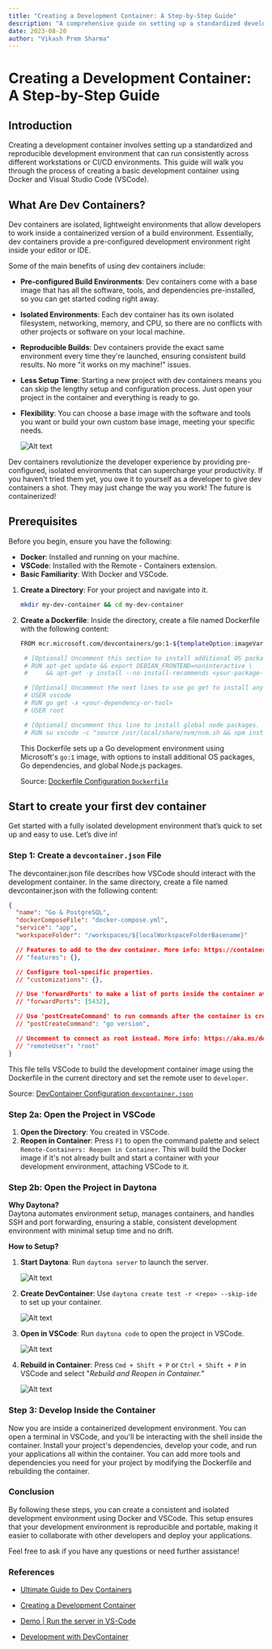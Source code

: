 ```yaml
---
title: "Creating a Development Container: A Step-by-Step Guide"
description: "A comprehensive guide on setting up a standardized development environment inside a container using Docker and VSCode, including basic concepts, benefits, and common pitfalls."
date: 2023-08-20
author: "Vikash Prem Sharma"
---
```


# Creating a Development Container: A Step-by-Step Guide

## Introduction

Creating a development container involves setting up a standardized and reproducible development environment that can run consistently across different workstations or CI/CD environments. This guide will walk you through the process of creating a basic development container using Docker and Visual Studio Code (VSCode).

## What Are Dev Containers?

Dev containers are isolated, lightweight environments that allow developers to work inside a containerized version of a build environment. Essentially, dev containers provide a pre-configured development environment right inside your editor or IDE.

Some of the main benefits of using dev containers include:

- **Pre-configured Build Environments**: Dev containers come with a base image that has all the software, tools, and dependencies pre-installed, so you can get started coding right away.
- **Isolated Environments**: Each dev container has its own isolated filesystem, networking, memory, and CPU, so there are no conflicts with other projects or software on your local machine.
- **Reproducible Builds**: Dev containers provide the exact same environment every time they're launched, ensuring consistent build results. No more "it works on my machine!" issues.
- **Less Setup Time**: Starting a new project with dev containers means you can skip the lengthy setup and configuration process. Just open your project in the container and everything is ready to go.
- **Flexibility**: You can choose a base image with the software and tools you want or build your own custom base image, meeting your specific needs.

  ![Alt text](./assets/20230820_devcontainer.png)

Dev containers revolutionize the developer experience by providing pre-configured, isolated environments that can supercharge your productivity. If you haven't tried them yet, you owe it to yourself as a developer to give dev containers a shot. They may just change the way you work! The future is containerized!

## Prerequisites

Before you begin, ensure you have the following:

- **Docker**: Installed and running on your machine.
- **VSCode**: Installed with the Remote - Containers extension.
- **Basic Familiarity**: With Docker and VSCode.

1. **Create a Directory**: For your project and navigate into it.

   ```sh
   mkdir my-dev-container && cd my-dev-container
   ```

2. **Create a Dockerfile**: Inside the directory, create a file named Dockerfile with the following content:

   ```sh
   FROM mcr.microsoft.com/devcontainers/go:1-${templateOption:imageVariant}

    # [Optional] Uncomment this section to install additional OS packages.
    # RUN apt-get update && export DEBIAN_FRONTEND=noninteractive \
    #     && apt-get -y install --no-install-recommends <your-package-list-here>

    # [Optional] Uncomment the next lines to use go get to install anything else you need
    # USER vscode
    # RUN go get -x <your-dependency-or-tool>
    # USER root

    # [Optional] Uncomment this line to install global node packages.
    # RUN su vscode -c "source /usr/local/share/nvm/nvm.sh && npm install -g <your-package-here>" 2>&1
   ```

   This Dockerfile sets up a Go development environment using Microsoft's `go:1` image, with options to install additional OS packages, Go dependencies, and global Node.js packages.

   Source: [Dockerfile Configuration `Dockerfile`](https://github.com/devcontainers/templates/blob/main/src/go-postgres/.devcontainer/Dockerfile)

## Start to create your first dev container

Get started with a fully isolated development environment that’s quick to set up and easy to use. Let’s dive in!

### Step 1: **Create a `devcontainer.json` File**

The devcontainer.json file describes how VSCode should interact with the development container. In the same directory, create a file named devcontainer.json with the following content:

```json
{
  "name": "Go & PostgreSQL",
  "dockerComposeFile": "docker-compose.yml",
  "service": "app",
  "workspaceFolder": "/workspaces/${localWorkspaceFolderBasename}"

  // Features to add to the dev container. More info: https://containers.dev/features.
  // "features": {},

  // Configure tool-specific properties.
  // "customizations": {},

  // Use 'forwardPorts' to make a list of ports inside the container available locally.
  // "forwardPorts": [5432],

  // Use 'postCreateCommand' to run commands after the container is created.
  // "postCreateCommand": "go version",

  // Uncomment to connect as root instead. More info: https://aka.ms/dev-containers-non-root.
  // "remoteUser": "root"
}
```

This file tells VSCode to build the development container image using the Dockerfile in the current directory and set the remote user to `developer`.

Source: [DevContainer Configuration `devcontainer.json`](https://github.com/devcontainers/templates/blob/main/src/go-postgres/.devcontainer/devcontainer.json)

### Step 2a: Open the Project in VSCode

1. **Open the Directory**: You created in VSCode.
2. **Reopen in Container**: Press `F1` to open the command palette and select `Remote-Containers: Reopen in Container`. This will build the Docker image if it's not already built and start a container with your development environment, attaching VSCode to it.

### Step 2b: Open the Project in Daytona

**Why Daytona?**  
Daytona automates environment setup, manages containers, and handles SSH and port forwarding, ensuring a stable, consistent development environment with minimal setup time and no drift.

**How to Setup?**

1. **Start Daytona**: Run `daytona server` to launch the server.

   ![Alt text](./assets/20230820_dev_server.png)

2. **Create DevContainer**: Use `daytona create test -r <repo> --skip-ide` to set up your container.

   ![Alt text](./assets/20230820_dev_create.png)

3. **Open in VSCode**: Run `daytona code` to open the project in VSCode.

   ![Alt text](./assets/20230820_dev_vscode.png)

4. **Rebuild in Container**: Press `Cmd + Shift + P` or `Ctrl + Shift + P` in VSCode and select "_Rebuild and Reopen in Container._"

   ![Alt text](./assets/20230820_dev_rebuild_container.png)

### Step 3: Develop Inside the Container

Now you are inside a containerized development environment. You can open a terminal in VSCode, and you'll be interacting with the shell inside the container. Install your project's dependencies, develop your code, and run your applications all within the container. You can add more tools and dependencies you need for your project by modifying the Dockerfile and rebuilding the container.

### Conclusion

By following these steps, you can create a consistent and isolated development environment using Docker and VSCode. This setup ensures that your development environment is reproducible and portable, making it easier to collaborate with other developers and deploy your applications.

Feel free to ask if you have any questions or need further assistance!

### References

- [Ultimate Guide to Dev Containers](https://www.daytona.io/dotfiles/ultimate-guide-to-dev-containers)
- [Creating a Development Container](https://www.daytona.io/dotfiles/creating-a-development-container)
- [Demo | Run the server in VS-Code](https://www.youtube.com/watch?v=uL-TaEhvVwk)

- [Development with DevContainer](https://medium.com/cwan-engineering/reproducible-local-development-with-dev-containers-0ed5fa850b36)
